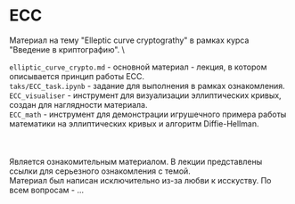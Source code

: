 # ECC
Материал на тему "Elleptic curve cryptograthy" в рамках курса "Введение в криптографию".  \

`elliptic_curve_crypto.md` - основной материал - лекция, в котором описывается принцип работы ECC.   \
`taks/ECC_task.ipynb` - задание для выполнения в рамках ознакомления.  \
`ECC_visualiser` - инструмент для визуализации эллиптических кривых, создан для наглядности материала.  \
`ECC_math` - инструмент для демонстрации игрушечного примера работы математики на эллиптических кривых и алгоритм Diffie-Hellman.  \
  \
  \
  \
Является ознакомительным материалом. В лекции представлены ссылки для серьезного ознакомления с темой.  \
Материал был написан исключительно из-за любви к исскуству. По всем вопросам - ...
